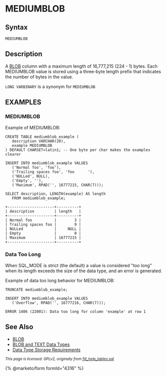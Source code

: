 
# MEDIUMBLOB

## Syntax


```
MEDIUMBLOB
```

## Description


A [BLOB](blob.md) column with a maximum
length of 16,777,215 (224 - 1) bytes.
Each MEDIUMBLOB value is stored using a three-byte length prefix that
indicates the number of bytes in the value.


`LONG VARBINARY` is a synonym for `MEDIUMBLOB`


## EXAMPLES


### MEDIUMBLOB


Example of MEDIUMBLOB:


```
CREATE TABLE mediumblob_example (
   description VARCHAR(20),
   example MEDIUMBLOB
) DEFAULT CHARSET=latin1; -- One byte per char makes the examples clearer
```

```
INSERT INTO mediumblob_example VALUES
   ('Normal foo', 'foo'),
   ('Trailing spaces foo', 'foo      '),
   ('NULLed', NULL),
   ('Empty', ''),
   ('Maximum', RPAD('', 16777215, CHAR(7)));
```

```
SELECT description, LENGTH(example) AS length
   FROM mediumblob_example;
```

```
+---------------------+----------+
| description         | length   |
+---------------------+----------+
| Normal foo          |        3 |
| Trailing spaces foo |        9 |
| NULLed              |     NULL |
| Empty               |        0 |
| Maximum             | 16777215 |
+---------------------+----------+
```

### Data Too Long


When SQL_MODE is strict (the default) a value is considered "too long" when its length exceeds the size of the data type, and an error is generated.


Example of data too long behavior for MEDIUMBLOB:


```
TRUNCATE mediumblob_example;
```

```
INSERT INTO mediumblob_example VALUES
   ('Overflow', RPAD('', 16777216, CHAR(7)));
```

```
ERROR 1406 (22001): Data too long for column 'example' at row 1
```

## See Also


* [BLOB](blob.md)
* [BLOB and TEXT Data Types](blob-and-text-data-types.md)
* [Data Type Storage Requirements](../data-type-storage-requirements.md)


<sub>_This page is licensed: GPLv2, originally from [fill\_help\_tables.sql](https://github.com/MariaDB/server/blob/main/scripts/fill_help_tables.sql)_</sub>


{% @marketo/form formId="4316" %}

